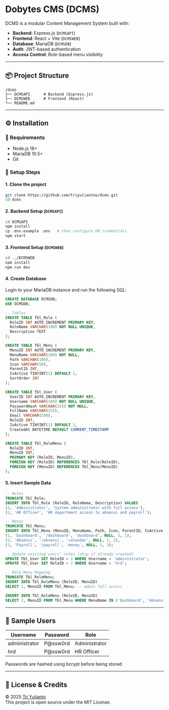 # Dobytes CMS (DCMS)

DCMS is a modular Content Management System built with:

- **Backend**: Express.js (`DCMSAPI`)
- **Frontend**: React + Vite (`DCMSWEB`)
- **Database**: MariaDB (`DCMSDB`)
- **Auth**: JWT-based authentication
- **Access Control**: Role-based menu visibility

---

## 📦 Project Structure

```
/dcms
├── DCMSAPI      # Backend (Express.js)
├── DCMSWEB      # Frontend (React)
└── README.md
```

---

## ⚙️ Installation

### 🧩 Requirements

- Node.js 18+
- MariaDB 10.5+
- Git

### 🚀 Setup Steps

#### 1. Clone the project

```bash
git clone https://github.com/triyuliantoo/dcms.git
cd dcms
```

#### 2. Backend Setup (`DCMSAPI`)

```bash
cd DCMSAPI
npm install
cp .env.example .env   # then configure DB credentials
npm start
```

#### 3. Frontend Setup (`DCMSWEB`)

```bash
cd ../DCMSWEB
npm install
npm run dev
```

#### 4. Create Database

Login to your MariaDB instance and run the following SQL:

```sql
CREATE DATABASE DCMSDB;
USE DCMSDB;

-- Tables
CREATE TABLE Tbl_Role (
  RoleID INT AUTO_INCREMENT PRIMARY KEY,
  RoleName VARCHAR(100) NOT NULL UNIQUE,
  Description TEXT
);

CREATE TABLE Tbl_Menu (
  MenuID INT AUTO_INCREMENT PRIMARY KEY,
  MenuName VARCHAR(100) NOT NULL,
  Path VARCHAR(100),
  Icon VARCHAR(50),
  ParentID INT,
  IsActive TINYINT(1) DEFAULT 1,
  SortOrder INT
);

CREATE TABLE Tbl_User (
  UserID INT AUTO_INCREMENT PRIMARY KEY,
  Username VARCHAR(100) NOT NULL UNIQUE,
  PasswordHash VARCHAR(255) NOT NULL,
  FullName VARCHAR(255),
  Email VARCHAR(100),
  RoleID INT,
  IsActive TINYINT(1) DEFAULT 1,
  CreatedAt DATETIME DEFAULT CURRENT_TIMESTAMP
);

CREATE TABLE Tbl_RoleMenu (
  RoleID INT,
  MenuID INT,
  PRIMARY KEY (RoleID, MenuID),
  FOREIGN KEY (RoleID) REFERENCES Tbl_Role(RoleID),
  FOREIGN KEY (MenuID) REFERENCES Tbl_Menu(MenuID)
);
```

#### 5. Insert Sample Data

```sql
-- Roles
TRUNCATE Tbl_Role;
INSERT INTO Tbl_Role (RoleID, RoleName, Description) VALUES
(1, 'Administrator', 'System administrator with full access'),
(2, 'HR Officer', 'HR department access to absensi and payroll');

-- Menus
TRUNCATE Tbl_Menu;
INSERT INTO Tbl_Menu (MenuID, MenuName, Path, Icon, ParentID, IsActive, SortOrder) VALUES
(1, 'Dashboard', '/dashboard', 'dashboard', NULL, 1, 1),
(2, 'Absensi', '/absensi', 'calendar', NULL, 1, 2),
(3, 'Payroll', '/payroll', 'money', NULL, 1, 3);

-- Update existing users' roles (skip if already created)
UPDATE Tbl_User SET RoleID = 1 WHERE Username = 'administrator';
UPDATE Tbl_User SET RoleID = 2 WHERE Username = 'hrd';

-- Role-Menu Mapping
TRUNCATE Tbl_RoleMenu;
INSERT INTO Tbl_RoleMenu (RoleID, MenuID)
SELECT 1, MenuID FROM Tbl_Menu; -- admin full access

INSERT INTO Tbl_RoleMenu (RoleID, MenuID)
SELECT 2, MenuID FROM Tbl_Menu WHERE MenuName IN ('Dashboard', 'Absensi', 'Payroll');
```

---

## 🔐 Sample Users

| Username      | Password  | Role          |
|---------------|-----------|---------------|
| administrator | P@ssw0rd  | Administrator |
| hrd           | P@ssw0rd  | HR Officer    |

Passwords are hashed using bcrypt before being stored.

---

## 📄 License & Credits

© 2025 [Tri Yulianto](https://github.com/triyuliantoo/)  
This project is open source under the MIT License.
